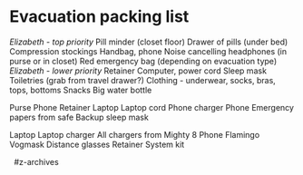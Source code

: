 # Evacuation packing list
_Elizabeth - top priority_
Pill minder (closet floor)
Drawer of pills (under bed)
Compression stockings
Handbag, phone
Noise cancelling headphones (in purse or in closet)
Red emergency bag (depending on evacuation type)
 
_Elizabeth - lower priority_
Retainer
Computer, power cord
Sleep mask
Toiletries (grab from travel drawer?)
Clothing - underwear, socks, bras, tops, bottoms
Snacks
Big water bottle


Purse
Phone
Retainer
Laptop
Laptop cord
Phone charger
Phone
Emergency papers from safe
Backup sleep mask


Laptop
Laptop charger
All chargers from Mighty 8
Phone
Flamingo Vogmask
Distance glasses
Retainer
System kit


 
#z-archives
